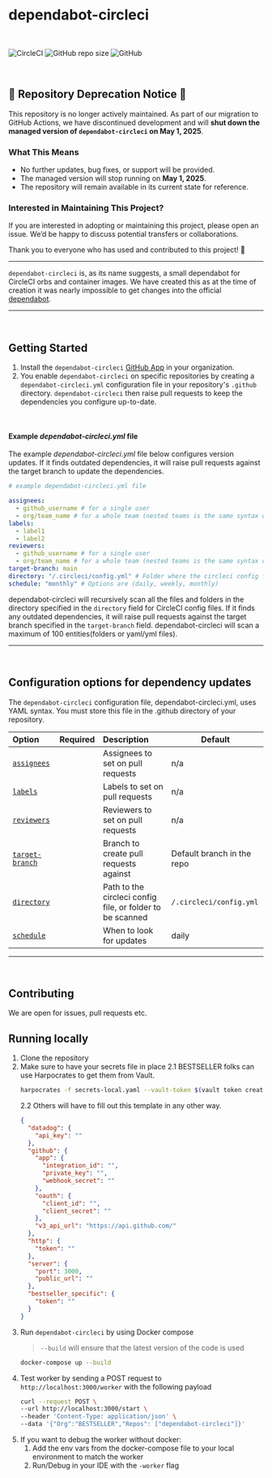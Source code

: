 # dependabot-circleci

<br/>

![CircleCI](https://img.shields.io/circleci/build/github/BESTSELLER/dependabot-circleci/master)
![GitHub repo size](https://img.shields.io/github/repo-size/BESTSELLER/dependabot-circleci)
![GitHub](https://img.shields.io/github/license/BESTSELLER/dependabot-circleci)

<br/>

## 🚨 Repository Deprecation Notice 🚨

This repository is no longer actively maintained. As part of our migration to GitHub Actions, we have discontinued development and will **shut down the managed version of `dependabot-circleci` on May 1, 2025**.

### What This Means
- No further updates, bug fixes, or support will be provided.
- The managed version will stop running on **May 1, 2025**.
- The repository will remain available in its current state for reference.

### Interested in Maintaining This Project?
If you are interested in adopting or maintaining this project, please open an issue. We’d be happy to discuss potential transfers or collaborations.

Thank you to everyone who has used and contributed to this project! 🚀

---

`dependabot-circleci` is, as its name suggests, a small dependabot for CircleCI orbs and container images.
We have created this as at the time of creation it was nearly impossible to get changes into the official [dependabot](https://github.com/dependabot/dependabot-core).

---
<br/>

## Getting Started

1. Install the `dependabot-circleci` [GitHub App](https://github.com/apps/dependabot-circleci) in your organization.
2. You enable `dependabot-circleci` on specific repositories by creating a `dependabot-circleci.yml` configuration file in your repository's `.github` directory. `dependabot-circleci` then raise pull requests to keep the dependencies you configure up-to-date.

<br/>

#### Example *dependabot-circleci.yml* file

The example *dependabot-circleci.yml* file below configures version updates. If it finds outdated dependencies, it will raise pull requests against the target branch to update the dependencies.

```yaml
# example dependabot-circleci.yml file

assignees:
  - github_username # for a single user
  - org/team_name # for a whole team (nested teams is the same syntax org/team_name)
labels:
  - label1
  - label2
reviewers:
  - github_username # for a single user
  - org/team_name # for a whole team (nested teams is the same syntax org/team_name)
target-branch: main
directory: "/.circleci/config.yml" # Folder where the circleci config files are located
schedule: "monthly" # Options are (daily, weekly, monthly)

```

dependabot-circleci will recursively scan all the files and folders in the directory specified in the `directory` field for CircleCI config files. If it finds any outdated dependencies, it will raise pull requests against the target branch specified in the `target-branch` field. dependabot-circleci will scan a maximum of 100 entities(folders or yaml/yml files).

---
<br/>

## Configuration options for dependency updates

The `dependabot-circleci` configuration file, dependabot-circleci.yml, uses YAML syntax.
You must store this file in the .github directory of your repository.

| Option                            | Required | Description                                               | Default                    |
| :-------------------------------- | :------: | :-------------------------------------------------------- | -------------------------- |
| [`assignees`](#assignees)         |          | Assignees to set on pull requests                         | n/a                        |
| [`labels`](#labels)               |          | Labels to set on pull requests                            | n/a                        |
| [`reviewers`](#reviewers)         |          | Reviewers to set on pull requests                         | n/a                        |
| [`target-branch`](#target-branch) |          | Branch to create pull requests against                    | Default branch in the repo |
| [`directory`](#directory)         |          | Path to the circleci config file, or folder to be scanned | `/.circleci/config.yml`    |
| [`schedule`](#schedule)           |          | When to look for updates                                  | daily                      |

---
<br/>

## Contributing

We are open for issues, pull requests etc.

## Running locally

1. Clone the repository
2. Make sure to have your secrets file in place
   2.1 BESTSELLER folks can use Harpocrates to get them from Vault.
      ```bash
      harpocrates -f secrets-local.yaml --vault-token $(vault token create -format=json | jq -r '.auth.client_token')
      ```
   2.2 Others will have to fill out this template in any other way.
      ```json
      {
        "datadog": {
          "api_key": ""
        },
        "github": {
          "app": {
            "integration_id": "",
            "private_key": "",
            "webhook_secret": ""
          },
          "oauth": {
            "client_id": "",
            "client_secret": ""
          },
          "v3_api_url": "https://api.github.com/"
        },
        "http": {
          "token": ""
        },
        "server": {
          "port": 3000,
          "public_url": ""
        },
        "bestseller_specific": {
          "token": ""
        }
      }
      ```
3. Run `dependabot-circleci` by using Docker compose
   > `--build` will ensure that the latest version of the code is used
    ```bash
    docker-compose up --build
    ```
4. Test worker by sending a POST request to `http://localhost:3000/worker` with the following payload
    ```bash
   curl --request POST \
   --url http://localhost:3000/start \
   --header 'Content-Type: application/json' \
   --data '{"Org":"BESTSELLER","Repos": ["dependabot-circleci"]}'
   ```
5. If you want to debug the worker without docker:
   1. Add the env vars from the docker-compose file to your local environment to match the worker
   2. Run/Debug in your IDE with the `-worker` flag
